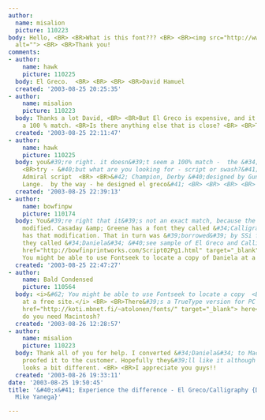 ```yaml
---
author:
  name: misalion
  picture: 110223
body: Hello, <BR> <BR>What is this font??? <BR> <BR><img src="http://www.typophile.com/forums/messages/83/14735.jpg"
  alt=""> <BR> <BR>Thank you!
comments:
- author:
    name: hawk
    picture: 110225
  body: El Greco.  <BR> <BR> <BR> <BR>David Hamuel
  created: '2003-08-25 20:25:35'
- author:
    name: misalion
    picture: 110223
  body: Thanks a lot David, <BR> <BR>But El Greco is expensive, and it does not seem
    a 100 % match. <BR>Is there anything else that is close? <BR> <BR>Thank you!
  created: '2003-08-25 22:11:47'
- author:
    name: hawk
    picture: 110225
  body: you&#39;re right. it doesn&#39;t seem a 100% match -  the &#34;f&#34;.  <BR>
    <BR>try - &#40;but what are you looking for - script or swash?&#41; - <BR> <BR>&#42;
    Admiral script  <BR> <BR>&#42; Champion, Derby &#40;designed by Gunter Gerhard
    Lange.  by the way - he designed el greco&#41; <BR> <BR> <BR> <BR> <BR>David Hamuel
  created: '2003-08-25 22:39:13'
- author:
    name: bowfinpw
    picture: 110174
  body: You&#39;re right that it&#39;s not an exact match, because the A has been
    modified. Casaday &amp; Greene has a font they called &#34;Calligraphy&#34; which
    has that modification. That in turn was &#39;borrowed&#39; by SSi for something
    they called &#34;Daniela&#34; &#40;see sample of El Greco and Calligraphy at <a
    href="http://bowfinprintworks.com/Script02Pg1.html" target="_blank">http://bowfinprintworks.com/Script02Pg1.html</a>&#41;.
    You might be able to use Fontseek to locate a copy of Daniela at a free site.
  created: '2003-08-25 22:47:27'
- author:
    name: Bald Condensed
    picture: 110564
  body: <i>&#62; You might be able to use Fontseek to locate a copy  <BR>of Daniela
    at a free site.</i> <BR> <BR>There&#39;s a TrueType version for PC available <a
    href="http://koti.mbnet.fi/~atolonen/fonts/" target="_blank"> here</a>.  <BR>Or
    do you need Macintosh?
  created: '2003-08-26 12:28:57'
- author:
    name: misalion
    picture: 110223
  body: Thank all of you for help. I converted &#34;Daniela&#34; to Mac font, and
    proofed it to the customer. Hopefully they&#39;ll like it although &#34;f&#34;
    looks a bit different. <BR> <BR>I appreciate you guys!!
  created: '2003-08-26 19:33:11'
date: '2003-08-25 19:50:45'
title: '&#40;x&#41; Experience the difference - El Greco/Calligraphy {David Hamuel,
  Mike Yanega}'

---
```

